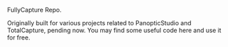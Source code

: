FullyCapture Repo.

Originally built for various projects related to PanopticStudio and TotalCapture, pending now.
You may find some useful code here and use it for free.

